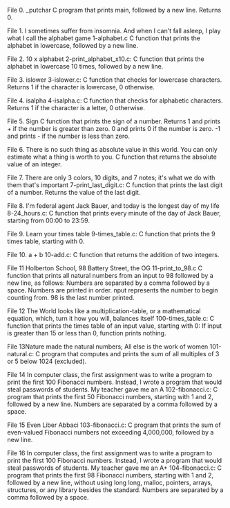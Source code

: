 File 0. _putchar C program that prints main, followed by a new line. Returns 0.

File 1. I sometimes suffer from insomnia. And when I can't fall asleep, I play what I call the alphabet game
1-alphabet.c C function that prints the alphabet in lowercase, followed by a new line.

File 2. 10 x alphabet 2-print_alphabet_x10.c: C function that prints the alphabet in lowercase 10 times, followed by a new line.

File 3. islower 3-islower.c: C function that checks for lowercase characters. Returns 1 if the character is lowercase, 0 otherwise.

File 4. isalpha 4-isalpha.c: C function that checks for alphabetic characters. Returns 1 if the character is a letter, 0 otherwise.

File 5. Sign C function that prints the sign of a number. Returns
1 and prints + if the number is greater than zero.
0 and prints 0 if the number is zero.
-1 and prints - if the number is less than zero.

File 6. There is no such thing as absolute value in this world. You can only estimate what a thing is worth to you.
C function that returns the absolute value of an integer.

File 7. There are only 3 colors, 10 digits, and 7 notes; it's what we do with them that's important
7-print_last_digit.c: C function that prints the last digit of a number. Returns the value of the last digit.

File 8. I'm federal agent Jack Bauer, and today is the longest day of my life
8-24_hours.c: C function that prints every minute of the day of Jack Bauer, starting from 00:00 to 23:59.

File 9. Learn your times table
9-times_table.c: C function that prints the 9 times table, starting with 0.

File 10. a + b 10-add.c: C function that returns the addition of two integers.

File 11 Holberton School, 98 Battery Street, the OG 11-print_to_98.c C function that prints all natural numbers from an input to 98 followed by a new line, as follows:
Numbers are separated by a comma followed by a space.
Numbers are printed in order.
nput represents the number to begin counting from.
98 is the last number printed.

File 12 The World looks like a multiplication-table, or a mathematical equation, which, turn it how you will, balances itself 100-times_table.c: C function that prints the times table of an input value, starting with 0:
If input is greater than 15 or less than 0, function prints nothing.

File 13Nature made the natural numbers; All else is the work of women 101-natural.c: C program that computes and prints the sum of all multiples of 3 or 5 below 1024 (excluded).

File 14 In computer class, the first assignment was to write a program to print the first 100 Fibonacci numbers. Instead, I wrote a program that would steal passwords of students. My teacher gave me an A 102-fibonacci.c: C program that prints the first 50 Fibonacci numbers, starting with 1 and 2, followed by a new line. Numbers are separated by a comma followed by a space.

File 15 Even Liber Abbaci
103-fibonacci.c: C program that prints the sum of even-valued Fibonacci numbers not exceeding 4,000,000, followed by a new line.

File 16 In computer class, the first assignment was to write a program to print the first 100 Fibonacci numbers. Instead, I wrote a program that would steal passwords of students. My teacher gave me an A+
104-fibonacci.c: C program that prints the first 98 Fibonacci numbers, starting with 1 and 2, followed by a new line, without using long long, malloc, pointers, arrays, structures, or any library besides the standard. Numbers are separated by a comma followed by a space.
